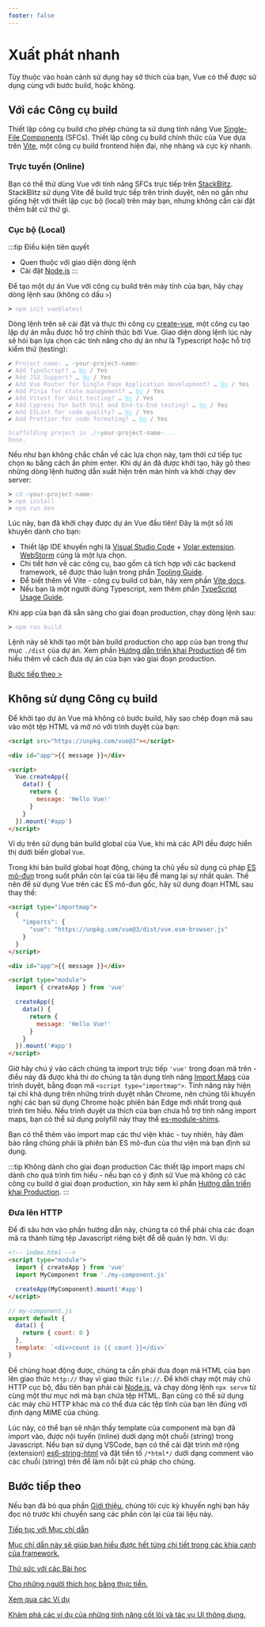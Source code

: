 ```yaml
---
footer: false
---
```


# Xuất phát nhanh

Tùy thuộc vào hoàn cảnh sử dụng hay sở thích của bạn, Vue có thể được sử dụng cùng với bước build, hoặc không.

## Với các Công cụ build

Thiết lập công cụ build cho phép chúng ta sử dụng tính năng Vue [Single-File Components](/guide/scaling-up/sfc) (SFCs). Thiết lập công cụ build chính thức của Vue dựa trên [Vite](https://vitejs.dev), một công cụ build frontend hiện đại, nhẹ nhàng và cực kỳ nhanh.

### Trực tuyến (Online)

Bạn có thể thử dùng Vue với tính năng SFCs trực tiếp trên [StackBlitz](https://vite.new/vue). StackBlitz sử dụng Vite để build trực tiếp trên trình duyệt, nên nó gần như giống hệt với thiết lập cục bộ (local) trên máy bạn, nhưng không cần cài đặt thêm bất cứ thứ gì.

### Cục bộ (Local)

:::tip Điều kiện tiên quyết

- Quen thuộc với giao diện dòng lệnh
- Cài đặt [Node.js](https://nodejs.org/)
  :::

Để tạo một dự án Vue với công cụ build trên máy tính của bạn, hãy chạy dòng lệnh sau (không có dấu `>`)

<div class="language-sh"><pre><code><span class="line"><span style="color:var(--vt-c-green);">&gt;</span> <span style="color:#A6ACCD;">npm init vue@latest</span></span></code></pre></div>

Dòng lệnh trên sẽ cài đặt và thực thi công cụ [create-vue](https://github.com/vuejs/create-vue), một công cụ tạo lập dự án mẫu được hỗ trợ chính thức bởi Vue. Giao diện dòng lệnh lúc này sẽ hỏi bạn lựa chọn các tính năng cho dự án như là Typescript hoặc hỗ trợ kiểm thử (testing):

<div class="language-sh"><pre><code><span style="color:var(--vt-c-green);">✔</span> <span style="color:#A6ACCD;">Project name: <span style="color:#888;">… <span style="color:#89DDFF;">&lt;</span><span style="color:#888;">your-project-name</span><span style="color:#89DDFF;">&gt;</span></span></span>
<span style="color:var(--vt-c-green);">✔</span> <span style="color:#A6ACCD;">Add TypeScript? <span style="color:#888;">… <span style="color:#89DDFF;text-decoration:underline">No</span> / Yes</span></span>
<span style="color:var(--vt-c-green);">✔</span> <span style="color:#A6ACCD;">Add JSX Support? <span style="color:#888;">… <span style="color:#89DDFF;text-decoration:underline">No</span> / Yes</span></span>
<span style="color:var(--vt-c-green);">✔</span> <span style="color:#A6ACCD;">Add Vue Router for Single Page Application development? <span style="color:#888;">… <span style="color:#89DDFF;text-decoration:underline">No</span> / Yes</span></span>
<span style="color:var(--vt-c-green);">✔</span> <span style="color:#A6ACCD;">Add Pinia for state management? <span style="color:#888;">… <span style="color:#89DDFF;text-decoration:underline">No</span> / Yes</span></span>
<span style="color:var(--vt-c-green);">✔</span> <span style="color:#A6ACCD;">Add Vitest for Unit testing? <span style="color:#888;">… <span style="color:#89DDFF;text-decoration:underline">No</span> / Yes</span></span>
<span style="color:var(--vt-c-green);">✔</span> <span style="color:#A6ACCD;">Add Cypress for both Unit and End-to-End testing? <span style="color:#888;">… <span style="color:#89DDFF;text-decoration:underline">No</span> / Yes</span></span>
<span style="color:var(--vt-c-green);">✔</span> <span style="color:#A6ACCD;">Add ESLint for code quality? <span style="color:#888;">… <span style="color:#89DDFF;text-decoration:underline">No</span> / Yes</span></span>
<span style="color:var(--vt-c-green);">✔</span> <span style="color:#A6ACCD;">Add Prettier for code formating? <span style="color:#888;">… <span style="color:#89DDFF;text-decoration:underline">No</span> / Yes</span></span>
<span></span>
<span style="color:#A6ACCD;">Scaffolding project in ./<span style="color:#89DDFF;">&lt;</span><span style="color:#888;">your-project-name</span><span style="color:#89DDFF;">&gt;</span>...</span>
<span style="color:#A6ACCD;">Done.</span></code></pre></div>

Nếu như bạn không chắc chắn về các lựa chọn này, tạm thời cứ tiếp tục chọn `No` bằng cách ấn phím enter. Khi dự án đã được khởi tạo, hãy gõ theo những dòng lệnh hướng dẫn xuất hiện trên màn hình và khởi chạy dev server:

<div class="language-sh"><pre><code><span class="line"><span style="color:var(--vt-c-green);">&gt; </span><span style="color:#A6ACCD;">cd</span><span style="color:#A6ACCD;"> </span><span style="color:#89DDFF;">&lt;</span><span style="color:#888;">your-project-name</span><span style="color:#89DDFF;">&gt;</span></span>
<span class="line"><span style="color:var(--vt-c-green);">&gt; </span><span style="color:#A6ACCD;">npm install</span></span>
<span class="line"><span style="color:var(--vt-c-green);">&gt; </span><span style="color:#A6ACCD;">npm run dev</span></span>
<span class="line"></span></code></pre></div>

Lúc này, bạn đã khởi chạy được dự án Vue đầu tiên! Đây là một số lời khuyên dành cho bạn:

- Thiết lập IDE khuyến nghị là [Visual Studio Code](https://code.visualstudio.com/) + [Volar extension](https://marketplace.visualstudio.com/items?itemName=johnsoncodehk.volar). [WebStorm](https://www.jetbrains.com/webstorm/) cũng là một lựa chọn.
- Chi tiết hơn về các công cụ, bao gồm cả tích hợp với các backend framework, sẽ được thảo luận trong phần [Tooling Guide](/guide/scaling-up/tooling.html).
- Để biết thêm về Vite - công cụ build cơ bản, hãy xem phần [Vite docs](https://vitejs.dev).
- Nếu bạn là một người dùng Typescript, xem thêm phần [TypeScript Usage Guide](typescript/overview.html).

Khi app của bạn đã sẵn sàng cho giai đoạn production, chạy dòng lệnh sau:

<div class="language-sh"><pre><code><span class="line"><span style="color:var(--vt-c-green);">&gt; </span><span style="color:#A6ACCD;">npm run build</span></span>
<span class="line"></span></code></pre></div>

Lệnh này sẽ khởi tạo một bản build production cho app của bạn trong thư mục `./dist` của dự án. Xem phần [Hướng dẫn triển khai Production](/guide/best-practices/production-deployment.html) để tìm hiểu thêm về cách đưa dự án của bạn vào giai đoạn production.

[Bước tiếp theo >](#next-steps)

## Không sử dụng Công cụ build

Để khởi tạo dự án Vue mà không có bước build, hãy sao chép đoạn mã sau vào một tệp HTML và mở nó với trình duyệt của bạn:

```html
<script src="https://unpkg.com/vue@3"></script>

<div id="app">{{ message }}</div>

<script>
  Vue.createApp({
    data() {
      return {
        message: 'Hello Vue!'
      }
    }
  }).mount('#app')
</script>
```

Ví dụ trên sử dụng bản build global của Vue, khi mà các API đều được hiển thị dưới biến global `Vue`.

Trong khi bản build global hoạt động, chúng ta chủ yếu sử dụng cú pháp [ES mô-đun](https://developer.mozilla.org/en-US/docs/Web/JavaScript/Guide/Modules) trong suốt phần còn lại của tài liệu để mang lại sự nhất quán. Thế nên để sử dụng Vue trên các ES mô-đun gốc, hãy sử dụng đoạn HTML sau thay thế:

```html
<script type="importmap">
  {
    "imports": {
      "vue": "https://unpkg.com/vue@3/dist/vue.esm-browser.js"
    }
  }
</script>

<div id="app">{{ message }}</div>

<script type="module">
  import { createApp } from 'vue'

  createApp({
    data() {
      return {
        message: 'Hello Vue!'
      }
    }
  }).mount('#app')
</script>
```

Giờ hãy chú ý vào cách chúng ta import trực tiếp `'vue'` trong đoạn mã trên - điều này đã được khả thi do chúng ta tận dụng tính năng [Import Maps](https://caniuse.com/import-maps) của trình duyệt, bằng đoạn mã `<script type="importmap">`. Tính năng này hiện tại chỉ khả dụng trên những trình duyệt nhân Chrome, nên chúng tôi khuyến nghị các bạn sử dụng Chrome hoặc phiên bản Edge mới nhất trong quá trình tìm hiểu. Nếu trình duyệt ưa thích của bạn chưa hỗ trợ tính năng import maps, bạn có thể sử dụng polyfill này thay thế [es-module-shims](https://github.com/guybedford/es-module-shims).

Bạn có thể thêm vào import map các thư viện khác - tuy nhiên, hãy đảm bảo rằng chúng phải là phiên bản ES mô-đun của thư viện mà bạn định sử dụng.

:::tip Không dành cho giai đoạn production
Các thiết lập import maps chỉ dành cho quá trình tìm hiểu - nếu bạn có ý định sử Vue mà không có các công cụ build ở giai đoạn production, xin hãy xem kĩ phần [Hướng dẫn triển khai Production](/guide/best-practices/production-deployment.html#without-build-tools).
:::

### Đưa lên HTTP

Để đi sâu hơn vào phần hướng dẫn này, chúng ta có thể phải chia các đoạn mã ra thành từng tệp Javascript riêng biệt để dễ quản lý hơn. Ví dụ:

```html
<!-- index.html -->
<script type="module">
  import { createApp } from 'vue'
  import MyComponent from './my-component.js'

  createApp(MyComponent).mount('#app')
</script>
```

```js
// my-component.js
export default {
  data() {
    return { count: 0 }
  },
  template: `<div>count is {{ count }}</div>`
}
```

Để chúng hoạt động được, chúng ta cần phải đưa đoạn mã HTML của bạn lên giao thức `http://` thay vì giao thức `file://`. Để khởi chạy một máy chủ HTTP cục bộ, đầu tiên bạn phải cài [Node.js](https://nodejs.org/en/), và chạy dòng lệnh `npx serve` từ cùng một thư mục nơi mà bạn chứa tệp HTML. Bạn cũng có thể sử dụng các máy chủ HTTP khác mà có thể đưa các tệp tĩnh của bạn lên đúng với định dạng MIME của chúng.

Lúc này, có thể bạn sẽ nhận thấy template của component mà bạn đã import vào, được nội tuyến (inline) dưới dạng một chuỗi (string) trong Javascript. Nếu bạn sử dụng VSCode, bạn có thể cài đặt trình mở rộng (extension) [es6-string-html](https://marketplace.visualstudio.com/items?itemName=Tobermory.es6-string-html) và đặt tiền tố `/*html*/` dưới dạng comment vào các chuỗi (string) trên để làm nổi bật cú pháp cho chúng.

## Bước tiếp theo

Nếu bạn đã bỏ qua phần [Giới thiệu](/guide/introduction), chúng tôi cực kỳ khuyến nghị bạn hãy đọc nó trước khi chuyển sang các phần còn lại của tài liệu này.

<div class="vt-box-container next-steps">
  <a class="vt-box" href="/guide/essentials/application.html">
    <p class="next-steps-link">Tiếp tục với Mục chỉ dẫn</p>
    <p class="next-steps-caption">Mục chỉ dẫn này sẽ giúp bạn hiểu được hết từng chi tiết trong các khía cạnh của framework.</p>
  </a>
  <a class="vt-box" href="/tutorial/">
    <p class="next-steps-link">Thử sức với các Bài học</p>
    <p class="next-steps-caption">Cho những người thích học bằng thực tiễn.</p>
  </a>
  <a class="vt-box" href="/examples/">
    <p class="next-steps-link">Xem qua các Ví dụ</p>
    <p class="next-steps-caption">Khám phá các ví dụ của những tính năng cốt lõi và tác vụ UI thông dụng.</p>
  </a>
</div>
